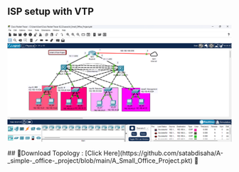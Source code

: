 ## ISP setup with VTP

<p align="center">
  <img src="https://github.com/satabdisaha/A-_simple-_office-_project/blob/main/Screenshot%202025-03-29%20130212.png" alt="Let's Get Started">
</p>
## 📁Download Topology :   [Click Here](https://github.com/satabdisaha/A-_simple-_office-_project/blob/main/A_Small_Office_Project.pkt)  🔫<br>

